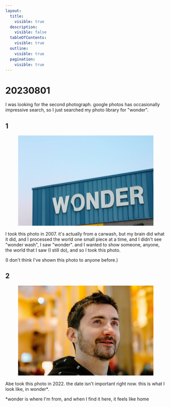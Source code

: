 ```yaml
---
layout:
  title:
    visible: true
  description:
    visible: false
  tableOfContents:
    visible: true
  outline:
    visible: true
  pagination:
    visible: true
---
```


# 20230801

I was looking for the second photograph. google photos has occasionally impressive search, so I just searched my photo library for "wonder".

## 1

<figure><img src="../../.gitbook/assets/image (50).png" alt=""><figcaption></figcaption></figure>

I took this photo in 2007. it's actually from a carwash, but my brain did what it did, and I processed the world one small piece at a time, and I didn't see "wonder wash", I saw "wonder". and I wanted to show someone, anyone, the world that I saw (I still do), and so I took this photo.

(I don't think I've shown this photo to anyone before.)

## 2

<figure><img src="../../.gitbook/assets/image (51).png" alt=""><figcaption></figcaption></figure>

Abe took this photo in 2022. the date isn't important right now. this is what I look like, in wonder\*.

\*wonder is where I'm from, and when I find it here, it feels like home
